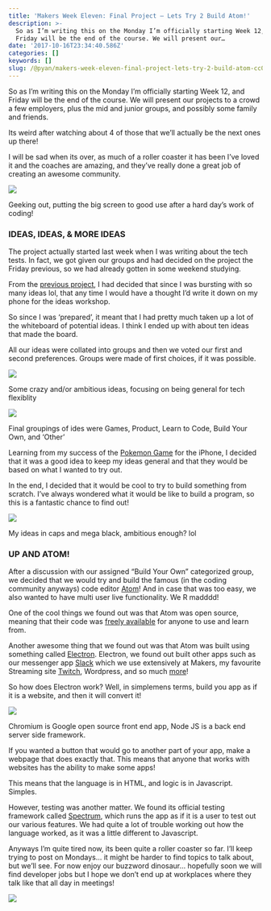 ```yaml
---
title: 'Makers Week Eleven: Final Project — Lets Try 2 Build Atom!'
description: >-
  So as I’m writing this on the Monday I’m officially starting Week 12, and
  Friday will be the end of the course. We will present our…
date: '2017-10-16T23:34:40.586Z'
categories: []
keywords: []
slug: /@pyan/makers-week-eleven-final-project-lets-try-2-build-atom-cc04c272426a
---
```


So as I’m writing this on the Monday I’m officially starting Week 12, and Friday will be the end of the course. We will present our projects to a crowd a few employers, plus the mid and junior groups, and possibly some family and friends.

Its weird after watching about 4 of those that we’ll actually be the next ones up there!

I will be sad when its over, as much of a roller coaster it has been I’ve loved it and the coaches are amazing, and they’ve really done a great job of creating an awesome community.

![](https://cdn-images-1.medium.com/max/800/0*I807k0YIV3EiQM7G.JPG)

Geeking out, putting the big screen to good use after a hard day’s work of coding!

### IDEAS, IDEAS, & MORE IDEAS

The project actually started last week when I was writing about the tech tests. In fact, we got given our groups and had decided on the project the Friday previous, so we had already gotten in some weekend studying.

From the [previous project](https://thep-log.blogspot.co.uk/2017/10/makers-week-nine-we-built-iphone-game.html), I had decided that since I was bursting with so many ideas lol, that any time I would have a thought I’d write it down on my phone for the ideas workshop.

So since I was ‘prepared’, it meant that I had pretty much taken up a lot of the whiteboard of potential ideas. I think I ended up with about ten ideas that made the board.

All our ideas were collated into groups and then we voted our first and second preferences. Groups were made of first choices, if it was possible.

![](https://cdn-images-1.medium.com/max/800/0*E61nuM-EagttrsDP.JPG)

Some crazy and/or ambitious ideas, focusing on being general for tech flexiblity

![](https://cdn-images-1.medium.com/max/800/0*cokn_zTYI-NhQt3S.JPG)

Final groupings of ides were Games, Product, Learn to Code, Build Your Own, and ‘Other’

Learning from my success of the [Pokemon Game](https://thep-log.blogspot.co.uk/2017/10/makers-week-nine-we-built-iphone-game.html) for the iPhone, I decided that it was a good idea to keep my ideas general and that they would be based on what I wanted to try out.

In the end, I decided that it would be cool to try to build something from scratch. I’ve always wondered what it would be like to build a program, so this is a fantastic chance to find out!

![](https://cdn-images-1.medium.com/max/800/0*TKijPJYG5-mmIkso.JPG)

My ideas in caps and mega black, ambitious enough? lol

### UP AND ATOM!

After a discussion with our assigned “Build Your Own” categorized group, we decided that we would try and build the famous (in the coding community anyways) code editor [Atom](https://atom.io/)! And in case that was too easy, we also wanted to have multi user live functionality. We R madddd!

One of the cool things we found out was that Atom was open source, meaning that their code was [freely available](https://github.com/atom) for anyone to use and learn from.

Another awesome thing that we found out was that Atom was built using something called [Electron](https://electron.atom.io/). Electron, we found out built other apps such as our messenger app [Slack](https://slack.com/) which we use extensively at Makers, my favourite Streaming site [Twitch](https://go.twitch.tv/), Wordpress, and so much [more](https://electron.atom.io/apps/)!

So how does Electron work? Well, in simplemens terms, build you app as if it is a website, and then it will convert it!

![](https://cdn-images-1.medium.com/max/800/0*SXbB07qeWp-fdTun.png)

Chromium is Google open source front end app, Node JS is a back end server side framework.

If you wanted a button that would go to another part of your app, make a webpage that does exactly that. This means that anyone that works with websites has the ability to make some apps!

This means that the language is in HTML, and logic is in Javascript. Simples.

However, testing was another matter. We found its official testing framework called [Spectrum](https://electron.atom.io/spectron/), which runs the app as if it is a user to test out our various features. We had quite a lot of trouble working out how the language worked, as it was a little different to Javascript.

Anyways I’m quite tired now, its been quite a roller coaster so far. I’ll keep trying to post on Mondays… it might be harder to find topics to talk about, but we’ll see. For now enjoy our buzzword dinosaur… hopefully soon we will find developer jobs but I hope we don’t end up at workplaces where they talk like that all day in meetings!

![](https://cdn-images-1.medium.com/max/800/0*fQKnbRnPuV20OarM.JPG)
